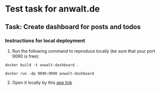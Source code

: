 # Test task for anwalt.de

## Task: Create dashboard for posts and todos

### Instructions for local deployment

1) Run the following command to reproduce locally (be sure that your port 9090 is free):

``docker build -t anwalt-dashboard .``

``docker run -dp 9090:9090 anwalt-dashboard``

2) Open it locally by this [app link](http://localhost:9090)